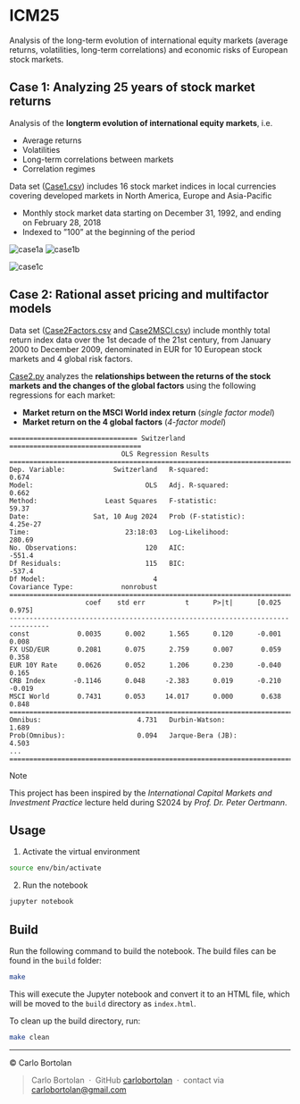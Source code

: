 # ICM25

Analysis of the long-term evolution of international equity markets (average returns, volatilities, long-term correlations) and economic risks of European stock markets.

## Case 1: Analyzing 25 years of stock market returns

Analysis of the **longterm evolution of international equity markets**, i.e.
- Average returns
- Volatilities
- Long-term correlations between markets
- Correlation regimes

Data set ([Case1.csv](./data/Case1.csv)) includes 16 stock market indices in local currencies covering developed markets in North America, Europe and Asia-Pacific
- Monthly stock market data starting on December 31, 1992, and ending on February 28, 2018
- Indexed to ”100” at the beginning of the period

![case1a](https://github.com/user-attachments/assets/f3b92af7-c614-4e5e-aac3-c33dab097881)
![case1b](https://github.com/user-attachments/assets/3a270736-9a91-484e-9783-c483aaa93653)
<!-- ![case1c](https://github.com/user-attachments/assets/453a3405-afac-41ae-82f0-fc5d26ce633c) -->
![case1c](https://github.com/user-attachments/assets/c030f50e-4649-4767-aece-7aaeb22349db)

## Case 2: Rational asset pricing and multifactor models

Data set ([Case2Factors.csv](./data/Case2Factors.csv) and [Case2MSCI.csv](./data/Case2MSCI.csv)) include monthly total return index data over the 1st decade of the 21st century, from January 2000 to December 2009, denominated in EUR for 10 European stock markets and 4 global risk factors.

[Case2.py](./case2.py) analyzes the **relationships between the returns of the stock markets and the changes of the global factors** using the following regressions for each market:
- **Market return on the MSCI World index return** (_single factor model_)
- **Market return on the 4 global factors** (_4-factor model_)

```
================================ Switzerland =================================
                            OLS Regression Results                            
==============================================================================
Dep. Variable:            Switzerland   R-squared:                       0.674
Model:                            OLS   Adj. R-squared:                  0.662
Method:                 Least Squares   F-statistic:                     59.37
Date:                Sat, 10 Aug 2024   Prob (F-statistic):           4.25e-27
Time:                        23:18:03   Log-Likelihood:                 280.69
No. Observations:                 120   AIC:                            -551.4
Df Residuals:                     115   BIC:                            -537.4
Df Model:                           4                                         
Covariance Type:            nonrobust                                         
================================================================================
                   coef    std err          t      P>|t|      [0.025      0.975]
--------------------------------------------------------------------------------
const            0.0035      0.002      1.565      0.120      -0.001       0.008
FX USD/EUR       0.2081      0.075      2.759      0.007       0.059       0.358
EUR 10Y Rate     0.0626      0.052      1.206      0.230      -0.040       0.165
CRB Index       -0.1146      0.048     -2.383      0.019      -0.210      -0.019
MSCI World       0.7431      0.053     14.017      0.000       0.638       0.848
==============================================================================
Omnibus:                        4.731   Durbin-Watson:                   1.689
Prob(Omnibus):                  0.094   Jarque-Bera (JB):                4.503
...
==============================================================================
```

> [!Note] 
> This project has been inspired by the _International Capital Markets and Investment Practice_ lecture held during S2024 by _Prof. Dr. Peter Oertmann_.

## Usage

1. Activate the virtual environment
```sh
source env/bin/activate
```

2. Run the notebook
```sh
jupyter notebook
```

## Build

Run the following command to build the notebook. The build files can be found in the `build` folder:

```sh
make
```

This will execute the Jupyter notebook and convert it to an HTML file, which will be moved to the `build` directory as `index.html`.

To clean up the build directory, run:

```sh
make clean
```

---

© Carlo Bortolan

> Carlo Bortolan &nbsp;&middot;&nbsp;
> GitHub [carlobortolan](https://github.com/carlobortolan) &nbsp;&middot;&nbsp;
> contact via [carlobortolan@gmail.com](mailto:carlobortolan@gmail.com)
